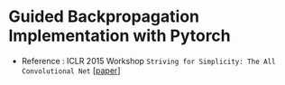 # Guided Backpropagation Implementation with Pytorch

- Reference : ICLR 2015 Workshop `Striving for Simplicity: The All Convolutional Net` [[paper](https://arxiv.org/abs/1412.6806)]